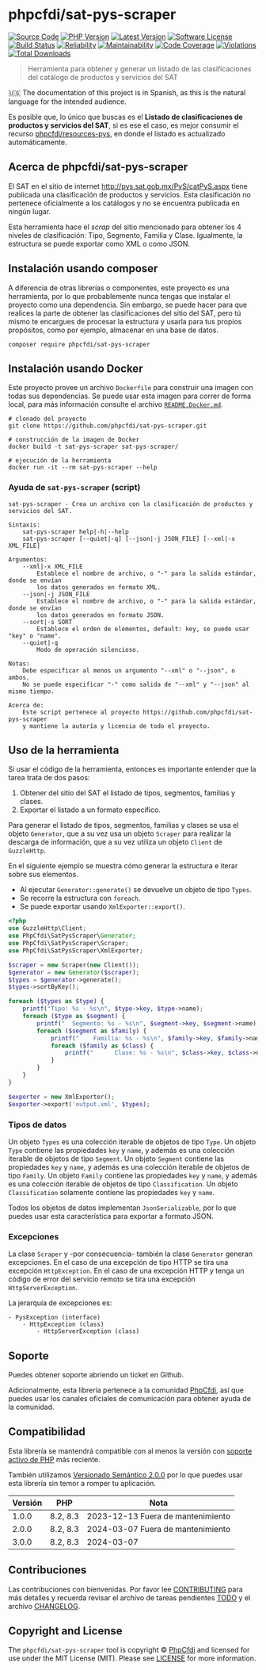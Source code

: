 # phpcfdi/sat-pys-scraper

[![Source Code][badge-source]][source]
[![PHP Version][badge-php-version]][php-version]
[![Latest Version][badge-release]][release]
[![Software License][badge-license]][license]
[![Build Status][badge-build]][build]
[![Reliability][badge-reliability]][reliability]
[![Maintainability][badge-maintainability]][maintainability]
[![Code Coverage][badge-coverage]][coverage]
[![Violations][badge-violations]][violations]
[![Total Downloads][badge-downloads]][downloads]

> Herramienta para obtener y generar un listado de las clasificaciones del catálogo de productos y servicios del SAT

:us: The documentation of this project is in Spanish, as this is the natural language for the intended audience.

Es posible que, lo único que buscas es el **Listado de clasificaciones de productos y servicios del SAT**, 
si es ese el caso, es mejor consumir el recurso [phpcfdi/resources-pys](https://github.com/phpcfdi/resources-pys), 
en donde el listado es actualizado automáticamente.

## Acerca de phpcfdi/sat-pys-scraper

El SAT en el sitio de internet <http://pys.sat.gob.mx/PyS/catPyS.aspx> tiene publicada una clasificación de productos y servicios. 
Esta clasificación no pertenece oficialmente a los catálogos y no se encuentra publicada en ningún lugar.

Esta herramienta hace el *scrap* del sitio mencionado para obtener los 4 niveles de clasificación: Tipo, Segmento, Familia y Clase. 
Igualmente, la estructura se puede exportar como XML o como JSON.

## Instalación usando composer

A diferencia de otras librerías o componentes, este proyecto es una herramienta, por lo que probablemente nunca tengas que 
instalar el proyecto como una dependencia. Sin embargo, se puede hacer para que realices la parte de obtener las 
clasificaciones del sitio del SAT, pero tú mismo te encargues de procesar la estructura y usarla para tus propios 
propósitos, como por ejemplo, almacenar en una base de datos.

```shell
composer require phpcfdi/sat-pys-scraper
```

## Instalación usando Docker

Este proyecto provee un archivo `Dockerfile` para construir una imagen con todas sus dependencias. 
Se puede usar esta imagen para correr de forma local, para más información consulte 
el archivo [`README.Docker.md`](Docker.README.md).

```shell
# clonado del proyecto
git clone https://github.com/phpcfdi/sat-pys-scraper.git

# construcción de la imagen de Docker
docker build -t sat-pys-scraper sat-pys-scraper/

# ejecución de la herramienta
docker run -it --rm sat-pys-scraper --help
```

### Ayuda de `sat-pys-scraper` (script)

```text
sat-pys-scraper - Crea un archivo con la clasificación de productos y servicios del SAT.

Sintaxis:
    sat-pys-scraper help|-h|--help
    sat-pys-scraper [--quiet|-q] [--json|-j JSON_FILE] [--xml|-x XML_FILE]

Argumentos:
    --xml|-x XML_FILE
        Establece el nombre de archivo, o "-" para la salida estándar, donde se envían
        los datos generados en formato XML.
    --json|-j JSON_FILE
        Establece el nombre de archivo, o "-" para la salida estándar, donde se envían
        los datos generados en formato JSON.
    --sort|-s SORT
        Establece el orden de elementos, default: key, se puede usar "key" o "name".
    --quiet|-q
        Modo de operación silencioso.

Notas:
    Debe especificar al menos un argumento "--xml" o "--json", o ambos.
    No se puede especificar "-" como salida de "--xml" y "--json" al mismo tiempo.

Acerca de:
    Este script pertenece al proyecto https://github.com/phpcfdi/sat-pys-scraper
    y mantiene la autoría y licencia de todo el proyecto.
```

## Uso de la herramienta

Si usar el código de la herramienta, entonces es importante entender que la tarea trata de dos pasos:

1. Obtener del sitio del SAT el listado de tipos, segmentos, familias y clases.
2. Exportar el listado a un formato específico.

Para generar el listado de tipos, segmentos, familias y clases se usa el objeto `Generator`, que a su vez usa un 
objeto `Scraper` para realizar la descarga de información, que a su vez utiliza un objeto `Client` de `GuzzleHttp`.

En el siguiente ejemplo se muestra cómo generar la estructura e iterar sobre sus elementos.

- Al ejecutar `Generator::generate()` se devuelve un objeto de tipo `Types`.
- Se recorre la estructura con `foreach`.
- Se puede exportar usando `XmlExporter::export()`.

```php
<?php
use GuzzleHttp\Client;
use PhpCfdi\SatPysScraper\Generator;
use PhpCfdi\SatPysScraper\Scraper;
use PhpCfdi\SatPysScraper\XmlExporter;

$scraper = new Scraper(new Client());
$generator = new Generator($scraper);
$types = $generator->generate();
$types->sortByKey();

foreach ($types as $type) {
    printf("Tipo: %s - %s\n", $type->key, $type->name);
    foreach ($type as $segment) {
        printf("  Segmento: %s - %s\n", $segment->key, $segment->name);
        foreach ($segment as $family) {
            printf("    Familia: %s - %s\n", $family->key, $family->name);
            foreach ($family as $class) {
                printf("      Clase: %s - %s\n", $class->key, $class->name);
            }
        }
    }
}

$exporter = new XmlExporter();
$exporter->export('output.xml', $types);
```

### Tipos de datos

Un objeto `Types` es una colección iterable de objetos de tipo `Type`.
Un objeto `Type` contiene las propiedades `key` y `name`, y además es una colección iterable de objetos de tipo `Segment`.
Un objeto `Segment` contiene las propiedades `key` y `name`, y además es una colección iterable de objetos de tipo `Family`.
Un objeto `Family` contiene las propiedades `key` y `name`, y además es una colección iterable de objetos de tipo `Classification`.
Un objeto `Classification` solamente contiene las propiedades `key` y `name`.

Todos los objetos de datos implementan `JsonSerializable`, por lo que puedes usar esta característica para exportar a formato JSON.

### Excepciones

La clase `Scraper` y -por consecuencia- también la clase `Generator` generan excepciones.
En el caso de una excepción de tipo HTTP se tira una excepción `HttpException`.
En el caso de una excepción HTTP y tenga un código de error del servicio remoto se tira una excepción `HttpServerException`.

La jerarquía de excepciones es:

```text
- PysException (interface)
    - HttpException (class)
        - HttpServerException (class)
```

## Soporte

Puedes obtener soporte abriendo un ticket en Github.

Adicionalmente, esta librería pertenece a la comunidad [PhpCfdi](https://www.phpcfdi.com),
así que puedes usar los canales oficiales de comunicación para obtener ayuda de la comunidad.

## Compatibilidad

Esta librería se mantendrá compatible con al menos la versión con
[soporte activo de PHP](https://www.php.net/supported-versions.php) más reciente.

También utilizamos [Versionado Semántico 2.0.0](docs/SEMVER.md) por lo que puedes usar esta librería
sin temor a romper tu aplicación.

| Versión | PHP      | Nota                              |
|---------|----------|-----------------------------------|
| 1.0.0   | 8.2, 8.3 | 2023-12-13 Fuera de mantenimiento |
| 2.0.0   | 8.2, 8.3 | 2024-03-07 Fuera de mantenimiento |
| 3.0.0   | 8.2, 8.3 | 2024-03-07                        |

## Contribuciones

Las contribuciones con bienvenidas. Por favor lee [CONTRIBUTING][] para más detalles
y recuerda revisar el archivo de tareas pendientes [TODO][] y el archivo [CHANGELOG][].

## Copyright and License

The `phpcfdi/sat-pys-scraper` tool is copyright © [PhpCfdi](https://www.phpcfdi.com/)
and licensed for use under the MIT License (MIT). Please see [LICENSE][] for more information.

[contributing]: https://github.com/phpcfdi/sat-pys-scraper/blob/main/CONTRIBUTING.md
[changelog]: https://github.com/phpcfdi/sat-pys-scraper/blob/main/docs/CHANGELOG.md
[todo]: https://github.com/phpcfdi/sat-pys-scraper/blob/main/docs/TODO.md

[source]: https://github.com/phpcfdi/sat-pys-scraper
[php-version]: https://packagist.org/packages/phpcfdi/sat-pys-scraper
[release]: https://github.com/phpcfdi/sat-pys-scraper/releases
[license]: https://github.com/phpcfdi/sat-pys-scraper/blob/main/LICENSE
[build]: https://github.com/phpcfdi/sat-pys-scraper/actions/workflows/build.yml?query=branch:main
[reliability]:https://sonarcloud.io/component_measures?id=phpcfdi_sat-pys-scraper&metric=Reliability
[maintainability]: https://sonarcloud.io/component_measures?id=phpcfdi_sat-pys-scraper&metric=Maintainability
[coverage]: https://sonarcloud.io/component_measures?id=phpcfdi_sat-pys-scraper&metric=Coverage
[violations]: https://sonarcloud.io/project/issues?id=phpcfdi_sat-pys-scraper&resolved=false
[downloads]: https://packagist.org/packages/phpcfdi/sat-pys-scraper

[badge-source]: https://img.shields.io/badge/source-phpcfdi/sat--pys--scraper-blue?logo=github
[badge-php-version]: https://img.shields.io/packagist/dependency-v/phpcfdi/sat-pys-scraper/php?logo=php
[badge-release]: https://img.shields.io/github/release/phpcfdi/sat-pys-scraper?logo=git
[badge-license]: https://img.shields.io/github/license/phpcfdi/sat-pys-scraper?logo=open-source-initiative
[badge-build]: https://img.shields.io/github/actions/workflow/status/phpcfdi/sat-pys-scraper/build.yml?branch=main&logo=github-actions
[badge-reliability]: https://sonarcloud.io/api/project_badges/measure?project=phpcfdi_sat-pys-scraper&metric=reliability_rating
[badge-maintainability]: https://sonarcloud.io/api/project_badges/measure?project=phpcfdi_sat-pys-scraper&metric=sqale_rating
[badge-coverage]: https://img.shields.io/sonar/coverage/phpcfdi_sat-pys-scraper/main?logo=sonarcloud&server=https%3A%2F%2Fsonarcloud.io
[badge-violations]: https://img.shields.io/sonar/violations/phpcfdi_sat-pys-scraper/main?format=long&logo=sonarcloud&server=https%3A%2F%2Fsonarcloud.io
[badge-downloads]: https://img.shields.io/packagist/dt/phpcfdi/sat-pys-scraper?logo=packagist
